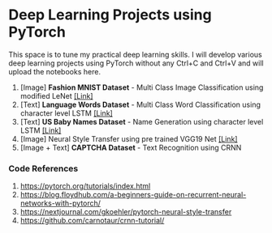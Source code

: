 # Deep Learning Projects using PyTorch

This space is to tune my practical deep learning skills. I will develop various deep learning projects using PyTorch without any Ctrl+C and Ctrl+V and will upload the notebooks here.

1. [Image] **Fashion MNIST Dataset** - Multi Class Image Classification using modified LeNet [[Link]](https://github.com/GokulKarthik/deep-learning-projects-pytorch/blob/master/1-multi-class-image-classification-fashion-mnist.ipynb)
2. [Text] **Language Words Dataset** - Multi Class Word Classification using character level LSTM [[Link]](https://github.com/GokulKarthik/deep-learning/blob/master/2-multi-class-word-classification.ipynb)
3. [Text] **US Baby Names Dataset** - Name Generation using character level LSTM [[Link]](https://github.com/GokulKarthik/deep-learning/blob/master/3-baby-name-generation.ipynb)
4. [Image] Neural Style Transfer using pre trained VGG19 Net [[Link]](https://github.com/GokulKarthik/deep-learning/blob/master/4-neural-style-transfer.ipynb)
5. [Image + Text] **CAPTCHA Dataset** - Text Recognition using CRNN 

### Code References
1. https://pytorch.org/tutorials/index.html
2. https://blog.floydhub.com/a-beginners-guide-on-recurrent-neural-networks-with-pytorch/
3. https://nextjournal.com/gkoehler/pytorch-neural-style-transfer
4. https://github.com/carnotaur/crnn-tutorial/
